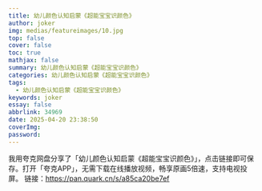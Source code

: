 ```yaml
---
title: 幼儿颜色认知启蒙《超能宝宝识颜色》
author: joker
img: medias/featureimages/10.jpg
top: false
cover: false
toc: true
mathjax: false
summary: 幼儿颜色认知启蒙《超能宝宝识颜色》
categories: 幼儿颜色认知启蒙《超能宝宝识颜色》
tags:
  - 幼儿颜色认知启蒙《超能宝宝识颜色》
keywords: joker
essay: false
abbrlink: 34969
date: 2025-04-20 23:38:50
coverImg:
password:
---
```


我用夸克网盘分享了「幼儿颜色认知启蒙《超能宝宝识颜色》」，点击链接即可保存。打开「夸克APP」，无需下载在线播放视频，畅享原画5倍速，支持电视投屏。
链接：https://pan.quark.cn/s/a85ca20be7ef
